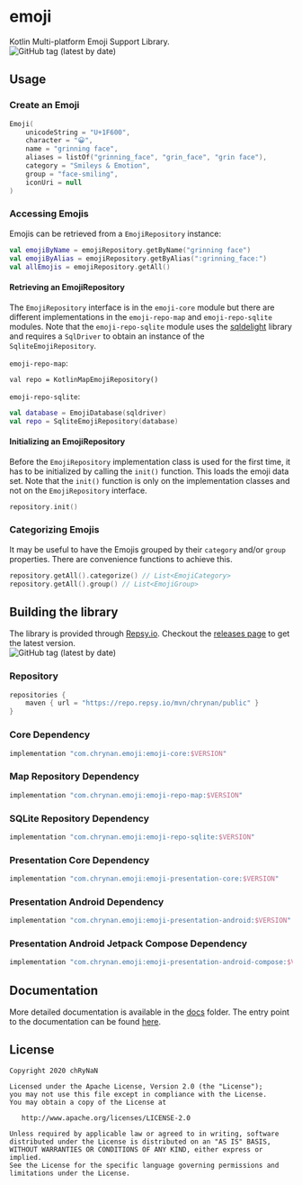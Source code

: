 # emoji

Kotlin Multi-platform Emoji Support Library. <br/>
<img alt="GitHub tag (latest by date)" src="https://img.shields.io/github/v/tag/chRyNaN/emoji">

## Usage

### Create an Emoji

```kotlin
Emoji(
    unicodeString = "U+1F600",
    character = "😀",
    name = "grinning face",
    aliases = listOf("grinning_face", "grin_face", "grin face"),
    category = "Smileys & Emotion",
    group = "face-smiling",
    iconUri = null
)
```

### Accessing Emojis

Emojis can be retrieved from a `EmojiRepository` instance:

```kotlin
val emojiByName = emojiRepository.getByName("grinning face")
val emojiByAlias = emojiRepository.getByAlias(":grinning_face:")
val allEmojis = emojiRepository.getAll()
```

#### Retrieving an EmojiRepository

The `EmojiRepository` interface is in the `emoji-core` module but there are different implementations in
the `emoji-repo-map` and `emoji-repo-sqlite` modules. Note that the `emoji-repo-sqlite` module uses
the [sqldelight](https://github.com/cashapp/sqldelight) library and requires a `SqlDriver` to obtain an instance of
the `SqliteEmojiRepository`.

`emoji-repo-map`:

```
val repo = KotlinMapEmojiRepository()
```

`emoji-repo-sqlite`:

```kotlin
val database = EmojiDatabase(sqldriver)
val repo = SqliteEmojiRepository(database)
```

#### Initializing an EmojiRepository

Before the `EmojiRepository` implementation class is used for the first time, it has to be initialized by calling
the `init()` function. This loads the emoji data set. Note that the `init()` function is only on the implementation
classes and not on the `EmojiRepository` interface.

```kotlin
repository.init()
```

### Categorizing Emojis

It may be useful to have the Emojis grouped by their `category` and/or `group` properties. There are convenience
functions to achieve this.

```kotlin
repository.getAll().categorize() // List<EmojiCategory>
repository.getAll().group() // List<EmojiGroup>
```

## Building the library

The library is provided through [Repsy.io](https://repsy.io). Checkout
the [releases page](https://github.com/chRyNaN/emoji/releases) to get the latest version. <br/>
<img alt="GitHub tag (latest by date)" src="https://img.shields.io/github/v/tag/chRyNaN/emoji">

### Repository

```groovy
repositories {
    maven { url = "https://repo.repsy.io/mvn/chrynan/public" }
}
```

### Core Dependency

```groovy
implementation "com.chrynan.emoji:emoji-core:$VERSION"
```

### Map Repository Dependency

```groovy
implementation "com.chrynan.emoji:emoji-repo-map:$VERSION"
```

### SQLite Repository Dependency

```groovy
implementation "com.chrynan.emoji:emoji-repo-sqlite:$VERSION"
```

### Presentation Core Dependency

```groovy
implementation "com.chrynan.emoji:emoji-presentation-core:$VERSION"
```

### Presentation Android Dependency

```groovy
implementation "com.chrynan.emoji:emoji-presentation-android:$VERSION"
```

### Presentation Android Jetpack Compose Dependency

```groovy
implementation "com.chrynan.emoji:emoji-presentation-android-compose:$VERSION"
```

## Documentation

More detailed documentation is available in the [docs](docs) folder. The entry point to the documentation can be
found [here](docs/index.md).

## License

```
Copyright 2020 chRyNaN

Licensed under the Apache License, Version 2.0 (the "License");
you may not use this file except in compliance with the License.
You may obtain a copy of the License at

   http://www.apache.org/licenses/LICENSE-2.0

Unless required by applicable law or agreed to in writing, software
distributed under the License is distributed on an "AS IS" BASIS,
WITHOUT WARRANTIES OR CONDITIONS OF ANY KIND, either express or implied.
See the License for the specific language governing permissions and
limitations under the License.
```
